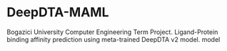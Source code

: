 # DeepDTA-MAML
Bogazici University Computer Engineering Term Project. Ligand-Protein binding affinity prediction using meta-trained DeepDTA v2 model.  model 
